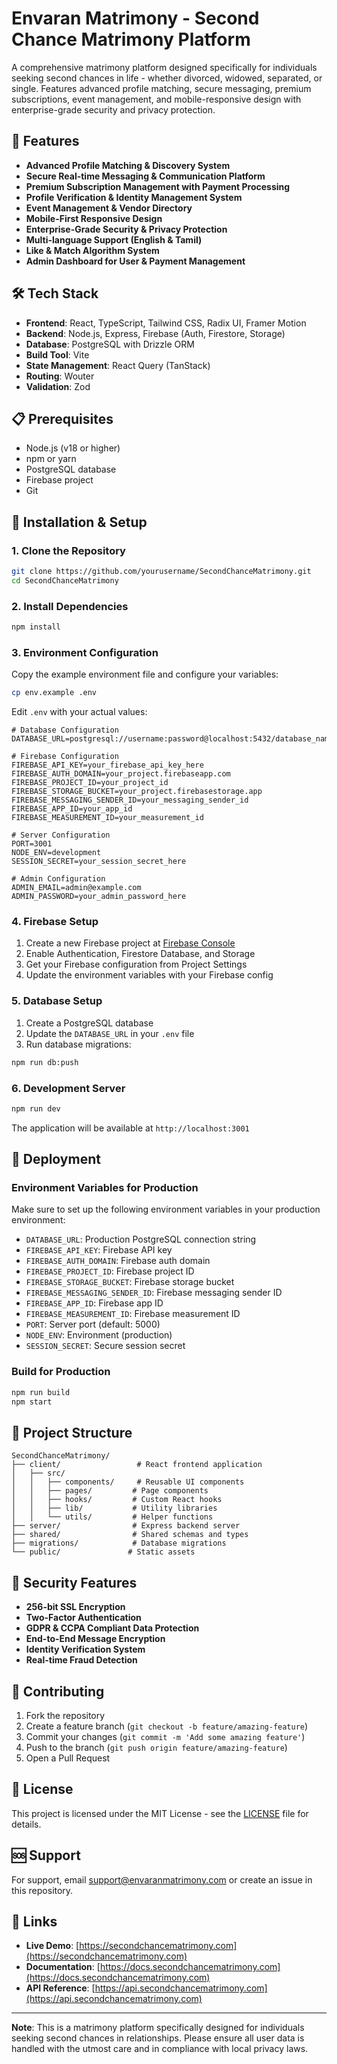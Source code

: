 # Envaran Matrimony - Second Chance Matrimony Platform

A comprehensive matrimony platform designed specifically for individuals seeking second chances in life - whether divorced, widowed, separated, or single. Features advanced profile matching, secure messaging, premium subscriptions, event management, and mobile-responsive design with enterprise-grade security and privacy protection.

## 🚀 Features

- **Advanced Profile Matching & Discovery System**
- **Secure Real-time Messaging & Communication Platform**
- **Premium Subscription Management with Payment Processing**
- **Profile Verification & Identity Management System**
- **Event Management & Vendor Directory**
- **Mobile-First Responsive Design**
- **Enterprise-Grade Security & Privacy Protection**
- **Multi-language Support (English & Tamil)**
- **Like & Match Algorithm System**
- **Admin Dashboard for User & Payment Management**

## 🛠️ Tech Stack

- **Frontend**: React, TypeScript, Tailwind CSS, Radix UI, Framer Motion
- **Backend**: Node.js, Express, Firebase (Auth, Firestore, Storage)
- **Database**: PostgreSQL with Drizzle ORM
- **Build Tool**: Vite
- **State Management**: React Query (TanStack)
- **Routing**: Wouter
- **Validation**: Zod

## 📋 Prerequisites

- Node.js (v18 or higher)
- npm or yarn
- PostgreSQL database
- Firebase project
- Git

## 🔧 Installation & Setup

### 1. Clone the Repository

```bash
git clone https://github.com/yourusername/SecondChanceMatrimony.git
cd SecondChanceMatrimony
```

### 2. Install Dependencies

```bash
npm install
```

### 3. Environment Configuration

Copy the example environment file and configure your variables:

```bash
cp env.example .env
```

Edit `.env` with your actual values:

```env
# Database Configuration
DATABASE_URL=postgresql://username:password@localhost:5432/database_name

# Firebase Configuration
FIREBASE_API_KEY=your_firebase_api_key_here
FIREBASE_AUTH_DOMAIN=your_project.firebaseapp.com
FIREBASE_PROJECT_ID=your_project_id
FIREBASE_STORAGE_BUCKET=your_project.firebasestorage.app
FIREBASE_MESSAGING_SENDER_ID=your_messaging_sender_id
FIREBASE_APP_ID=your_app_id
FIREBASE_MEASUREMENT_ID=your_measurement_id

# Server Configuration
PORT=3001
NODE_ENV=development
SESSION_SECRET=your_session_secret_here

# Admin Configuration
ADMIN_EMAIL=admin@example.com
ADMIN_PASSWORD=your_admin_password_here
```

### 4. Firebase Setup

1. Create a new Firebase project at [Firebase Console](https://console.firebase.google.com/)
2. Enable Authentication, Firestore Database, and Storage
3. Get your Firebase configuration from Project Settings
4. Update the environment variables with your Firebase config

### 5. Database Setup

1. Create a PostgreSQL database
2. Update the `DATABASE_URL` in your `.env` file
3. Run database migrations:

```bash
npm run db:push
```

### 6. Development Server

```bash
npm run dev
```

The application will be available at `http://localhost:3001`

## 🚀 Deployment

### Environment Variables for Production

Make sure to set up the following environment variables in your production environment:

- `DATABASE_URL`: Production PostgreSQL connection string
- `FIREBASE_API_KEY`: Firebase API key
- `FIREBASE_AUTH_DOMAIN`: Firebase auth domain
- `FIREBASE_PROJECT_ID`: Firebase project ID
- `FIREBASE_STORAGE_BUCKET`: Firebase storage bucket
- `FIREBASE_MESSAGING_SENDER_ID`: Firebase messaging sender ID
- `FIREBASE_APP_ID`: Firebase app ID
- `FIREBASE_MEASUREMENT_ID`: Firebase measurement ID
- `PORT`: Server port (default: 5000)
- `NODE_ENV`: Environment (production)
- `SESSION_SECRET`: Secure session secret

### Build for Production

```bash
npm run build
npm start
```

## 📁 Project Structure

```
SecondChanceMatrimony/
├── client/                 # React frontend application
│   ├── src/
│   │   ├── components/     # Reusable UI components
│   │   ├── pages/         # Page components
│   │   ├── hooks/         # Custom React hooks
│   │   ├── lib/           # Utility libraries
│   │   └── utils/         # Helper functions
├── server/                # Express backend server
├── shared/                # Shared schemas and types
├── migrations/            # Database migrations
└── public/               # Static assets
```

## 🔐 Security Features

- **256-bit SSL Encryption**
- **Two-Factor Authentication**
- **GDPR & CCPA Compliant Data Protection**
- **End-to-End Message Encryption**
- **Identity Verification System**
- **Real-time Fraud Detection**

## 🤝 Contributing

1. Fork the repository
2. Create a feature branch (`git checkout -b feature/amazing-feature`)
3. Commit your changes (`git commit -m 'Add some amazing feature'`)
4. Push to the branch (`git push origin feature/amazing-feature`)
5. Open a Pull Request

## 📄 License

This project is licensed under the MIT License - see the [LICENSE](LICENSE) file for details.

## 🆘 Support

For support, email support@envaranmatrimony.com or create an issue in this repository.

## 🔗 Links

- **Live Demo**: [https://secondchancematrimony.com](https://secondchancematrimony.com)
- **Documentation**: [https://docs.secondchancematrimony.com](https://docs.secondchancematrimony.com)
- **API Reference**: [https://api.secondchancematrimony.com](https://api.secondchancematrimony.com)

---

**Note**: This is a matrimony platform specifically designed for individuals seeking second chances in relationships. Please ensure all user data is handled with the utmost care and in compliance with local privacy laws.
